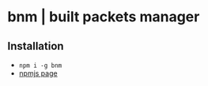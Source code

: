 # bnm | built packets manager

## Installation

* `npm i -g bnm`
* [npmjs page](https://www.npmjs.com/package/bnm)
